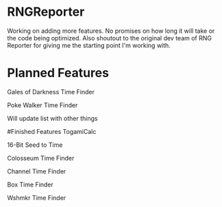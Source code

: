 # RNGReporter
Working on adding more features. No promises on how long it will take or the code being optimized. Also shoutout to the original dev team of RNG Reporter for giving me the starting point I'm working with.
 
# Planned Features 
Gales of Darkness Time Finder
 
Poke Walker Time Finder
 
Will update list with other things

#Finished Features
TogamiCalc

16-Bit Seed to Time

Colosseum Time Finder

Channel Time Finder

Box Time Finder

Wshmkr Time Finder
